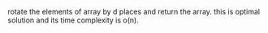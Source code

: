 rotate the elements of array by d places and return the array. this is optimal solution and its time complexity is o(n).

